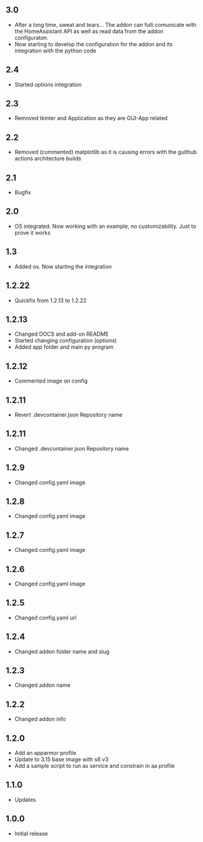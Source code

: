 <!-- https://developers.home-assistant.io/docs/add-ons/presentation#keeping-a-changelog -->

## 3.0
- After a long time, sweat and tears... The addon can fulli comunicate with the HomeAssistant API as well as read data from the addon configuraton.
- Now starting to develop the configuration for the addon and its integration with the python code 

## 2.4
- Started options integration
## 2.3
- Removed tkinter and Application as they are GUI-App related

## 2.2
- Removed (commented) matplotlib as it is causing errors with the guithub actions architecture builds

## 2.1
- Bugfix

## 2.0
- OS integrated. Now working with an example, no customizability. Just to prove it works

## 1.3
- Added os. Now starting the integration

## 1.2.22
- Quickfix from 1.2.13 to 1.2.22

## 1.2.13
- Changed DOCS and add-on README
- Started changing configuration (options)
- Added app folder and main py program

## 1.2.12
- Commented image on config

## 1.2.11
- Revert .devcontainer.json Repository name

## 1.2.11
- Changed .devcontainer.json Repository name

## 1.2.9
- Changed config.yaml image

## 1.2.8
- Changed config.yaml image

## 1.2.7
- Changed config.yaml image

## 1.2.6
- Changed config.yaml image

## 1.2.5
- Changed config.yaml url

## 1.2.4
- Changed addon folder name and slug

## 1.2.3
- Changed addon name

## 1.2.2
- Changed addon info

## 1.2.0

- Add an apparmor profile
- Update to 3.15 base image with s6 v3
- Add a sample script to run as service and constrain in aa profile

## 1.1.0

- Updates

## 1.0.0

- Initial release
